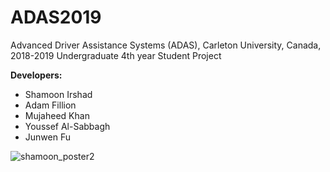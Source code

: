 # ADAS2019
Advanced Driver Assistance Systems (ADAS), Carleton University, Canada, 2018-2019
Undergraduate 4th year Student Project

**Developers:**
- Shamoon Irshad
- Adam Fillion
- Mujaheed Khan
- Youssef Al-Sabbagh
- Junwen Fu

![shamoon_poster2](https://user-images.githubusercontent.com/26262604/54728103-1c8e4c80-4b52-11e9-8121-c97939e11916.jpg)
